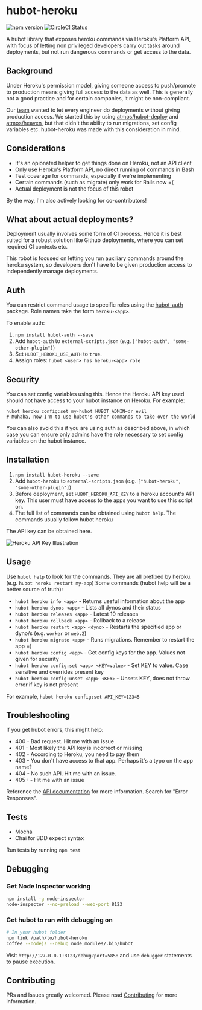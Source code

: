 hubot-heroku
======================

[![npm version](https://badge.fury.io/js/hubot-heroku.svg)](https://github.com/daemonsy/hubot-heroku)
[![CircleCI Status](https://circleci.com/gh/daemonsy/hubot-heroku.svg?style=shield)](https://github.com/daemonsy/hubot-heroku)

A hubot library that exposes heroku commands via Heroku's Platform API, with focus of letting non privileged developers carry out tasks around deployments, but not run dangerous commands or get access to the data.

## Background

Under Heroku's permission model, giving someone access to push/promote to production means giving full access to the data as well. This is generally not a good practice and for certain companies, it might be non-compliant.

Our [team](http://engineering.alphasights.com) wanted to let every engineer do deployments without giving production access. We started this by using [atmos/hubot-deploy](https://github.com/atmos/hubot-deploy) and [atmos/heaven](https://github.com/atmos/heaven), but that didn't the ability to run migrations, set config variables etc. hubot-heroku was made with this consideration in mind.

## Considerations
- It's an opionated helper to get things done on Heroku, not an API client
- Only use Heroku's Platform API, no direct running of commands in Bash
- Test coverage for commands, especially if we're implementing
- Certain commands (such as migrate) only work for Rails now =(
- Actual deployment is not the focus of this robot

By the way, I'm also actively looking for co-contributors!

## What about actual deployments?
Deployment usually involves some form of CI process. Hence it is best suited for a robust solution like Github deployments, where you can set required CI contexts etc.

This robot is focused on letting you run auxiliary commands around the heroku system, so developers don't have to be given production access to independently manage deployments.

## Auth
You can restrict command usage to specific roles using the [hubot-auth](https://github.com/hubot-scripts/hubot-auth) package. Role names take the form `heroku-<app>`.

To enable auth:

1. `npm install hubot-auth --save`
2. Add `hubot-auth` to `external-scripts.json` (e.g. `["hubot-auth", "some-other-plugin"]`)
3. Set `HUBOT_HEROKU_USE_AUTH` to `true`.
4. Assign roles: `hubot <user> has heroku-<app> role`

## Security
You can set config variables using this. Hence the Heroku API key used should not have access to your hubot instance on Heroku. For example:

```
hubot heroku config:set my-hubot HUBOT_ADMIN=dr_evil
# Muhaha, now I'm to use hubot's other commands to take over the world
```

You can also avoid this if you are using auth as described above, in which case you can ensure only admins have the role necessary to set config variables on the hubot instance.

## Installation
1. `npm install hubot-heroku --save`
2. Add `hubot-heroku` to `external-scripts.json` (e.g. `["hubot-heroku", "some-other-plugin"]`)
3. Before deployment, set `HUBOT_HEROKU_API_KEY` to a heroku account's API key. This user must have access to the apps you want to use this script on.
4. The full list of commands can be obtained using `hubot help`. The commands usually follow hubot heroku <action> <app> <extra info>

The API key can be obtained here.

![Heroku API Key Illustration](http://cl.ly/image/2l081V1k1d3g/Screenshot_2014-12-09_21_02_42.png)

## Usage
Use `hubot help` to look for the commands. They are all prefixed by heroku. (e.g. `hubot heroku restart my-app`)
Some commands (hubot help will be a better source of truth):

- `hubot heroku info <app>` - Returns useful information about the app
- `hubot heroku dynos <app>` - Lists all dynos and their status
- `hubot heroku releases <app>` - Latest 10 releases
- `hubot heroku rollback <app>` <version> - Rollback to a release
- `hubot heroku restart <app> <dyno>` - Restarts the specified app or dyno/s (e.g. `worker` or `web.2`)
- `hubot heroku migrate <app>` - Runs migrations. Remember to restart the app =)
- `hubot heroku config <app>` - Get config keys for the app. Values not given for security
- `hubot heroku config:set <app> <KEY=value>` - Set KEY to value. Case sensitive and overrides present key
- `hubot heroku config:unset <app> <KEY>` - Unsets KEY, does not throw error if key is not present

For example, `hubot heroku config:set API_KEY=12345`

## Troubleshooting
If you get hubot errors, this might help:
- 400  - Bad request. Hit me with an issue
- 401  - Most likely the API key is incorrect or missing
- 402  - According to Heroku, you need to pay them
- 403  - You don't have access to that app. Perhaps it's a typo on the app name?
- 404  - No such API. Hit me with an issue.
- 405+ - Hit me with an issue

Reference the [API documentation](https://devcenter.heroku.com/articles/platform-api-reference) for more information. Search for "Error Responses".

## Tests
- Mocha
- Chai for BDD expect syntax

Run tests by running `npm test`

## Debugging

### Get Node Inspector working
```bash
npm install -g node-inspector
node-inspector --no-preload --web-port 8123
```

### Get hubot to run with debugging on
```bash
# In your hubot folder
npm link /path/to/hubot-heroku
coffee --nodejs --debug node_modules/.bin/hubot
```

Visit `http://127.0.0.1:8123/debug?port=5858` and use `debugger` statements to pause execution.

## Contributing

PRs and Issues greatly welcomed. Please read [Contributing](https://github.com/daemonsy/hubot-heroku/blob/master/CONTRIBUTING.md) for more information.
